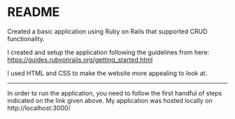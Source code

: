 # README

Created a basic application using Ruby on Rails that supported CRUD functionality. 

I created and setup the application following the guidelines from here: https://guides.rubyonrails.org/getting_started.html

I used HTML and CSS to make the website more appealing to look at. 

--------------------------------------------------------------------------------------------------------------------

In order to run the application, you need to follow the first handful of steps indicated on the link given above.
My application was hosted locally on http://localhost:3000/
